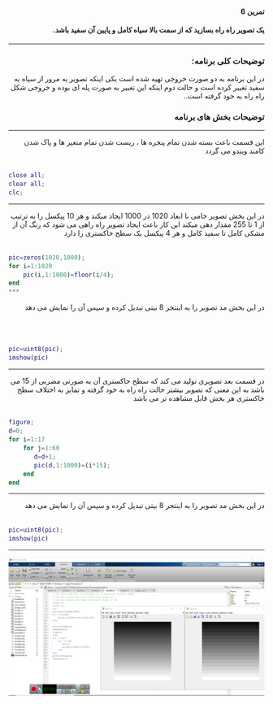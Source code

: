 <div dir="rtl">
 
#### تمرین 6
#### یک تصویر راه راه بسازید که از سمت بالا سیاه کامل و پایین آن سفید باشد. <br />
***
### توضیحات کلی برنامه:
 در این برنامه به دو صورت خروجی تهیه شده است یکی اینکه تصویر به مرور از سیاه به سفید تغییر کرده است و حالت دوم اینکه این تغییر به صورت پله ای بوده و خروجی شکل راه راه به خود گرفته است..
 
### توضیحات بخش های برنامه
***

 این قسمت باعث بسته شدن تمام پنجره ها ، ریست شدن تمام متغیر ها و پاک شدن کامند ویندو می گردد <br />
</div>

``` matlab

close all;         
clear all;         
clc;    

```
***
<div dir="rtl">

در این بخش تصویر خامی با ابعاد 1020 در 1000  ایجاد میکند و هر 10 پیکسل را به ترتیب از 1 تا 255 مقدار دهی میکند
این کار باعث ایجاد تصویر راه راهی می شود که رنگ آن از مشکی کامل تا سفید کامل و هر 4 پیکسل یک سطح خاکستری را دارد
</div>

``` matlab

pic=zeros(1020,1000);  
for i=1:1020
    pic(i,1:1000)=floor(i/4);
end
***
```
<div dir="rtl">

در این بخش مد تصویر را به اینتجر 8 بیتی تبدیل کرده و سپس آن را نمایش می دهد

</div>

```matlab



pic=uint8(pic);   
imshow(pic) 
```
***
<div dir="rtl">

در قسمت بعد تصویری تولید می کند که سطح خاکستری آن به صورتی مضربی از 15 می باشد به این معنی که تصویر بیشتر حالت راه راه به خود گرفته
و تمایز به اختلاف سطح خاکستری هر بخش قابل مشاهده تر می باشد

</div>

```matlab

figure;          
d=0;
for i=1:17         
    for j=1:60    
       d=d+1;     
       pic(d,1:1000)=(i*15); 
    end
end  

```
***
<div dir="rtl">

در این بخش مد تصویر را به اینتجر 8 بیتی تبدیل کرده و سپس آن را نمایش می دهد

</div>

```matlab

pic=uint8(pic);   
imshow(pic)       

```
***
![alt text](https://github.com/semnan-university-ai/image-processing-class/blob/1f0ddad82bcb7784f43b0e724afda66e05c0bb43/excersiecs/alirezachaji/6/Exce06.png)



